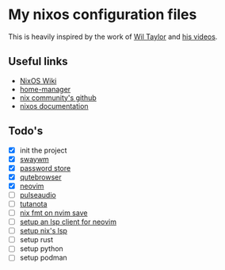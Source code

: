# My nixos configuration files

This is heavily inspired by the work of [Wil Taylor](https://github.com/wiltaylor) and [his videos](https://www.youtube.com/watch?v=QKoQ1gKJY5A&list=PL-saUBvIJzOkjAw_vOac75v-x6EzNzZq-).

## Useful links

* [NixOS Wiki](https://nixos.wiki/wiki/Main_Page)
* [home-manager](https://github.com/nix-community/home-manager)
* [nix community's github](https://github.com/nix-community)
* [nixos documentation](https://nixos.org/learn.html)

## Todo's

* [x] init the project
* [x] [swaywm](https://nixos.wiki/wiki/Sway)
* [x] [password store](https://www.passwordstore.org/)
* [x] [qutebrowser](https://www.qutebrowser.org)
* [x] [neovim](http://neovim.io/)
* [ ] [pulseaudio](https://wiki.archlinux.org/title/PulseAudio)
* [ ] [tutanota](https://tutanota.com/)
* [ ] [nix fmt on nvim save](https://nixos.org/manual/nix/stable/command-ref/new-cli/nix3-fmt.html)
* [ ] [setup an lsp client for neovim](https://github.com/autozimu/LanguageClient-neovim)
* [ ] [setup nix's lsp](https://github.com/nix-community/rnix-lsp)
* [ ] setup rust
* [ ] setup python
* [ ] setup podman
